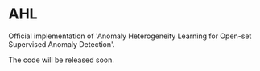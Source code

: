# AHL

Official implementation of 'Anomaly Heterogeneity Learning for Open-set Supervised Anomaly Detection'.

The code will be released soon.
